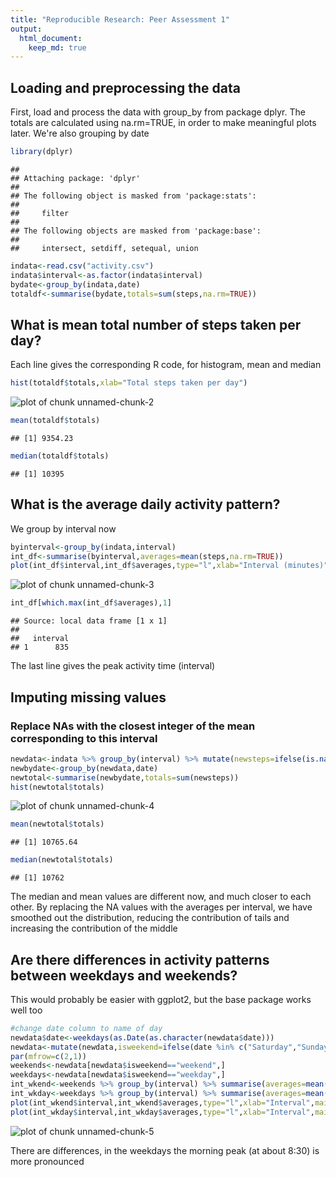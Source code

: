 ```yaml
---
title: "Reproducible Research: Peer Assessment 1"
output: 
  html_document:
    keep_md: true
---
```

## Loading and preprocessing the data
First, load and process the data with group_by from package dplyr.
The totals are calculated using na.rm=TRUE, in order to make meaningful plots 
later.
We're also grouping by date

```r
library(dplyr)
```

```
## 
## Attaching package: 'dplyr'
## 
## The following object is masked from 'package:stats':
## 
##     filter
## 
## The following objects are masked from 'package:base':
## 
##     intersect, setdiff, setequal, union
```

```r
indata<-read.csv("activity.csv")
indata$interval<-as.factor(indata$interval)
bydate<-group_by(indata,date)
totaldf<-summarise(bydate,totals=sum(steps,na.rm=TRUE))
```

## What is mean total number of steps taken per day?
Each line gives the corresponding R code, for histogram, mean and median

```r
hist(totaldf$totals,xlab="Total steps taken per day")
```

![plot of chunk unnamed-chunk-2](figure/unnamed-chunk-2-1.png) 

```r
mean(totaldf$totals)
```

```
## [1] 9354.23
```

```r
median(totaldf$totals)
```

```
## [1] 10395
```


## What is the average daily activity pattern?
We group by interval now

```r
byinterval<-group_by(indata,interval)
int_df<-summarise(byinterval,averages=mean(steps,na.rm=TRUE))
plot(int_df$interval,int_df$averages,type="l",xlab="Interval (minutes)",ylab="Avg. steps")
```

![plot of chunk unnamed-chunk-3](figure/unnamed-chunk-3-1.png) 

```r
int_df[which.max(int_df$averages),1]
```

```
## Source: local data frame [1 x 1]
## 
##   interval
## 1      835
```

The last line gives the peak activity time (interval)

## Imputing missing values
### Replace NAs with the closest integer of the mean corresponding to this interval

```r
newdata<-indata %>% group_by(interval) %>% mutate(newsteps=ifelse(is.na(steps),round(mean(steps,na.rm=TRUE)),steps))
newbydate<-group_by(newdata,date)
newtotal<-summarise(newbydate,totals=sum(newsteps))
hist(newtotal$totals)
```

![plot of chunk unnamed-chunk-4](figure/unnamed-chunk-4-1.png) 

```r
mean(newtotal$totals)
```

```
## [1] 10765.64
```

```r
median(newtotal$totals)
```

```
## [1] 10762
```

The median and mean values are different now, and much closer to each other.
By replacing the NA values with the averages per interval, we have smoothed out the distribution, reducing
the contribution of tails and increasing the contribution of the middle


## Are there differences in activity patterns between weekdays and weekends?
This would probably be easier with ggplot2, but the base package works well too

```r
#change date column to name of day
newdata$date<-weekdays(as.Date(as.character(newdata$date)))
newdata<-mutate(newdata,isweekend=ifelse(date %in% c("Saturday","Sunday"),"weekend","weekday") )
par(mfrow=c(2,1))
weekends<-newdata[newdata$isweekend=="weekend",]
weekdays<-newdata[newdata$isweekend=="weekday",]
int_wkend<-weekends %>% group_by(interval) %>% summarise(averages=mean(newsteps))
int_wkday<-weekdays %>% group_by(interval) %>% summarise(averages=mean(newsteps))
plot(int_wkend$interval,int_wkend$averages,type="l",xlab="Interval",main="Weekeend")
plot(int_wkday$interval,int_wkday$averages,type="l",xlab="Interval",main="Weekday")
```

![plot of chunk unnamed-chunk-5](figure/unnamed-chunk-5-1.png) 

There are differences, in the weekdays the morning peak (at about 8:30) is more pronounced
